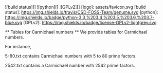 ![build status][]
![python][]
![GPLv2][]
[logo]: assets/favicon.svg
[build status]: https://img.shields.io/travis/CSD-FOSS-Team/genume.svg
[python]: https://img.shields.io/badge/python-3.3,%203.4,%203.5,%203.6,%203.7-blue.svg
[GPLv2]: https://img.shields.io/badge/license-GPLv2-lightgrey.svg

** Tables for Carmichael numbers **
We provide tables for Carmichael numbers.

For instance,

5-80.txt contains Carmichael numbers with 5 to 80 prime factors.

2542.txt contains a Carmichael number with 2542 prime factors.
